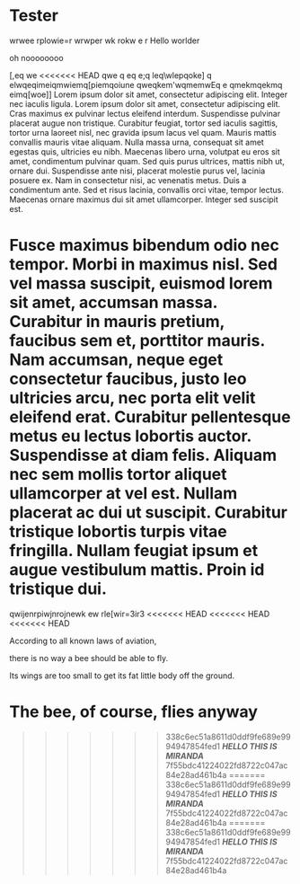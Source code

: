 # Tester
wrwee
rplowie=r
wrwper
wk
rokw
e
r
Hello worlder

oh noooooooo

[,eq
we
<<<<<<< HEAD
qwe
q
eq
e;q
leq\wlepqoke]
q
elwqeqimeiqmwiemq[piemqoiune
qweqkem'wqmemwEq
e
qmekmqekmq
eimq[woe]]
Lorem ipsum dolor sit amet, consectetur adipiscing elit. Integer nec iaculis ligula. Lorem ipsum dolor sit amet, consectetur adipiscing elit. Cras maximus ex pulvinar lectus eleifend interdum. Suspendisse pulvinar placerat augue non tristique. Curabitur feugiat, tortor sed iaculis sagittis, tortor urna laoreet nisl, nec gravida ipsum lacus vel quam. Mauris mattis convallis mauris vitae aliquam. Nulla massa urna, consequat sit amet egestas quis, ultricies eu nibh. Maecenas libero urna, volutpat eu eros sit amet, condimentum pulvinar quam. Sed quis purus ultrices, mattis nibh ut, ornare dui. Suspendisse ante nisi, placerat molestie purus vel, lacinia posuere ex. Nam in consectetur nisi, ac venenatis metus. Duis a condimentum ante. Sed et risus lacinia, convallis orci vitae, tempor lectus. Maecenas ornare maximus dui sit amet ullamcorper. Integer sed suscipit est.

Fusce maximus bibendum odio nec tempor. Morbi in maximus nisl. Sed vel massa suscipit, euismod lorem sit amet, accumsan massa. Curabitur in mauris pretium, faucibus sem et, porttitor mauris. Nam accumsan, neque eget consectetur faucibus, justo leo ultricies arcu, nec porta elit velit eleifend erat. Curabitur pellentesque metus eu lectus lobortis auctor. Suspendisse at diam felis. Aliquam nec sem mollis tortor aliquet ullamcorper at vel est. Nullam placerat ac dui ut suscipit. Curabitur tristique lobortis turpis vitae fringilla. Nullam feugiat ipsum et augue vestibulum mattis. Proin id tristique dui.
=======
qwijenrpiwjnrojnewk 
ew
rle[wir=3ir3
<<<<<<< HEAD
<<<<<<< HEAD
<<<<<<< HEAD

According to all known laws
of aviation,

  
there is no way a bee
should be able to fly.

  
Its wings are too small to get
its fat little body off the ground.

  
The bee, of course, flies anyway
=======
>>>>>>> 338c6ec51a8611d0ddf9fe689e9994947854fed1
***HELLO THIS IS MIRANDA***
>>>>>>> 7f55bdc41224022fd8722c047ac84e28ad461b4a
=======
>>>>>>> 338c6ec51a8611d0ddf9fe689e9994947854fed1
***HELLO THIS IS MIRANDA***
>>>>>>> 7f55bdc41224022fd8722c047ac84e28ad461b4a
=======
>>>>>>> 338c6ec51a8611d0ddf9fe689e9994947854fed1
***HELLO THIS IS MIRANDA***
>>>>>>> 7f55bdc41224022fd8722c047ac84e28ad461b4a
